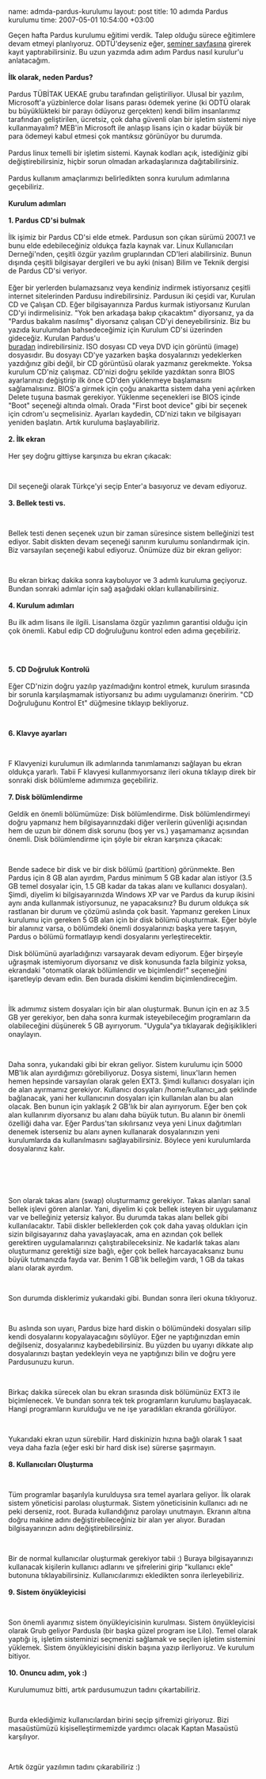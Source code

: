 name: admda-pardus-kurulumu
layout: post
title: 10 adımda Pardus kurulumu
time: 2007-05-01 10:54:00 +03:00

Geçen hafta Pardus kurulumu eğitimi verdik. Talep olduğu sürece eğitimlere devam etmeyi planlıyoruz. ODTÜ'deyseniz eğer, <a href="http://seminer.metu.edu.tr/">seminer sayfasına</a> girerek kayıt yaptırabilirsiniz. Bu uzun yazımda adım adım Pardus nasıl kurulur'u anlatacağım.<br /><br /><span style="font-weight: bold;">İlk olarak, neden Pardus? </span><br /><br />Pardus TÜBİTAK UEKAE grubu tarafından geliştiriliyor. Ulusal bir yazılım, Microsoft'a yüzbinlerce dolar lisans parası ödemek yerine (ki ODTÜ olarak bu büyüklükteki bir parayı ödüyoruz gerçekten) kendi bilim insanlarımız tarafından geliştirilen, ücretsiz, çok daha güvenli olan bir işletim sistemi niye kullanmayalım? MEB'in Microsoft ile anlaşıp lisans için o kadar büyük bir para ödemeyi kabul etmesi çok mantıksız görünüyor bu durumda.<br /><br />Pardus linux temelli bir işletim sistemi. Kaynak kodları açık, istediğiniz gibi değiştirebilirsiniz, hiçbir sorun olmadan arkadaşlarınıza dağıtabilirsiniz.<br /><br />Pardus kullanım amaçlarımızı belirledikten sonra kurulum adımlarına geçebiliriz.<br /><br /><span style="font-weight: bold;">Kurulum adımları</span><br /><br /><span style="font-weight: bold;">1. Pardus CD'si bulmak</span><br /><br />İlk işimiz bir Pardus CD'si elde etmek. Pardusun son çıkan sürümü 2007.1 ve bunu elde edebileceğiniz oldukça fazla kaynak var. Linux Kullanıcıları Derneği'nden, çeşitli özgür yazılım gruplarından CD'leri alabilirsiniz. Bunun dışında çeşitli bilgisayar dergileri ve bu ayki (nisan) Bilim ve Teknik dergisi de Pardus CD'si veriyor.<br /><br />Eğer bir yerlerden bulamazsanız veya kendiniz indirmek istiyorsanız çeşitli internet sitelerinden Pardusu indirebilirsiniz. Pardusun iki çeşidi var, Kurulan CD ve Çalışan CD. Eğer bilgisayarınıza Pardus kurmak istiyorsanız Kurulan CD'yi indirmelisiniz. "Yok ben arkadaşa bakıp çıkacaktım" diyorsanız, ya da "Pardus bakalım nasılmış" diyorsanız çalışan CD'yi deneyebilirsiniz. Biz bu yazıda kurulumdan bahsedeceğimiz için Kurulum CD'si üzerinden gideceğiz. Kurulan Pardus'u<br /><a href="ftp://ftp.metu.edu.tr/pub/linux/pardus/kurulan/2007.1/Pardus-Kurulan-2007.1.iso"> buradan</a> indirebilirsiniz. ISO dosyası CD veya DVD için görüntü (image) dosyasıdır. Bu dosyayı CD'ye yazarken başka dosyalarınızı yedeklerken yazdığınız gibi değil, bir CD görüntüsü olarak yazmanız gerekmekte. Yoksa kurulum CD'niz çalışmaz. CD'nizi doğru şekilde yazdıktan sonra BIOS ayarlarınızı değiştirip ilk önce CD'den yüklenmeye başlamasını sağlamalısınız. BIOS'a girmek için çoğu anakartta sistem daha yeni açılırken Delete tuşuna basmak gerekiyor. Yüklenme seçenekleri ise BIOS içinde "Boot" seçeneği altında olmalı. Orada "First boot device" gibi bir seçenek için cdrom'u seçmelisiniz. Ayarları kaydedin, CD'nizi takın ve bilgisayarı yeniden başlatın. Artık kuruluma başlayabiliriz.<br /><br /><span style="font-weight: bold;">2. İlk ekran</span><br /><br />Her şey doğru gittiyse karşınıza bu ekran çıkacak:<br /><br /><a href="http://2.bp.blogspot.com/_AZvuJ9kmERM/Rjb-VL-pQgI/AAAAAAAAAAU/LxEOfiC_rTk/s1600-h/snap1"><img style="margin: 0px auto 10px; display: block; text-align: center; cursor: pointer;" src="http://2.bp.blogspot.com/_AZvuJ9kmERM/Rjb-VL-pQgI/AAAAAAAAAAU/LxEOfiC_rTk/s400/snap1" alt="" id="BLOGGER_PHOTO_ID_5059510871343579650" border="0" /></a><br />Dil seçeneği olarak Türkçe'yi seçip Enter'a basıyoruz ve devam ediyoruz.<br /><br /><span style="font-weight: bold;">3. Bellek testi vs.</span><br /><br /><a href="http://4.bp.blogspot.com/_AZvuJ9kmERM/Rjb_qr-pQhI/AAAAAAAAAAc/fTuOTC34N_o/s1600-h/snap2"><img style="margin: 0px auto 10px; display: block; text-align: center; cursor: pointer;" src="http://4.bp.blogspot.com/_AZvuJ9kmERM/Rjb_qr-pQhI/AAAAAAAAAAc/fTuOTC34N_o/s400/snap2" alt="" id="BLOGGER_PHOTO_ID_5059512340222394898" border="0" /></a><br />Bellek testi denen seçenek uzun bir zaman süresince sistem belleğinizi test ediyor. Sabit diskten devam seçeneği sanırım kurulumu sonlandırmak için. Biz varsayılan seçeneği kabul ediyoruz. Önümüze düz bir ekran geliyor:<br /><br /><a href="http://3.bp.blogspot.com/_AZvuJ9kmERM/RjcAkL-pQiI/AAAAAAAAAAk/GOSdzeNpMi8/s1600-h/snap3"><img style="margin: 0px auto 10px; display: block; text-align: center; cursor: pointer;" src="http://3.bp.blogspot.com/_AZvuJ9kmERM/RjcAkL-pQiI/AAAAAAAAAAk/GOSdzeNpMi8/s400/snap3" alt="" id="BLOGGER_PHOTO_ID_5059513328064872994" border="0" /></a><br />Bu ekran birkaç dakika sonra kayboluyor ve 3 adımlı kuruluma geçiyoruz. Bundan sonraki adımlar için sağ aşağıdaki okları kullanabilirsiniz.<br /><br /><span style="font-weight: bold;">4. Kurulum adımları</span><br /><br />Bu ilk adım lisans ile ilgili. Lisanslama özgür yazılımın garantisi olduğu için çok önemli. Kabul edip CD doğruluğunu kontrol eden adıma geçebiliriz.<br /><br /><a href="http://3.bp.blogspot.com/_AZvuJ9kmERM/RjcBIL-pQjI/AAAAAAAAAAs/PpPRdrEA_CE/s1600-h/snap4"><img style="margin: 0px auto 10px; display: block; text-align: center; cursor: pointer;" src="http://3.bp.blogspot.com/_AZvuJ9kmERM/RjcBIL-pQjI/AAAAAAAAAAs/PpPRdrEA_CE/s400/snap4" alt="" id="BLOGGER_PHOTO_ID_5059513946540163634" border="0" /></a><br /><br /><span style="font-weight: bold;">5. CD Doğruluk Kontrolü</span><br /><br />Eğer CD'nizin doğru yazılıp yazılmadığını kontrol etmek, kurulum sırasında bir sorunla karşılaşmamak istiyorsanız bu adımı uygulamanızı öneririm. "CD Doğruluğunu Kontrol Et" düğmesine tıklayıp bekliyoruz.<br /><br /><a href="http://4.bp.blogspot.com/_AZvuJ9kmERM/RjcCYb-pQkI/AAAAAAAAAA0/cqQrv7orXJQ/s1600-h/snap5"><img style="margin: 0px auto 10px; display: block; text-align: center; cursor: pointer;" src="http://4.bp.blogspot.com/_AZvuJ9kmERM/RjcCYb-pQkI/AAAAAAAAAA0/cqQrv7orXJQ/s400/snap5" alt="" id="BLOGGER_PHOTO_ID_5059515325224665666" border="0" /></a><br /><span style="font-weight: bold;">6. Klavye ayarları</span><br /><br /><a href="http://4.bp.blogspot.com/_AZvuJ9kmERM/RjcDWb-pQlI/AAAAAAAAAA8/rydYleYOV0U/s1600-h/snap6"><img style="margin: 0px auto 10px; display: block; text-align: center; cursor: pointer;" src="http://4.bp.blogspot.com/_AZvuJ9kmERM/RjcDWb-pQlI/AAAAAAAAAA8/rydYleYOV0U/s400/snap6" alt="" id="BLOGGER_PHOTO_ID_5059516390376555090" border="0" /></a><br />F Klavyenizi kurulumun ilk adımlarında tanımlamanızı sağlayan bu ekran oldukça yararlı. Tabii F klavyesi kullanmıyorsanız ileri okuna tıklayıp direk bir sonraki disk bölümleme adımımıza geçebiliriz.<br /><br /><span style="font-weight: bold;">7. Disk bölümlendirme</span><br /><br />Geldik en önemli bölümümüze: Disk bölümlendirme. Disk bölümlendirmeyi doğru yapmanız hem bilgisayarınızdaki diğer verilerin güvenliği açısından hem de uzun bir dönem disk sorunu (boş yer vs.) yaşamamanız açısından önemli. Disk bölümlendirme için şöyle bir ekran karşınıza çıkacak:<br /><br /><a href="http://1.bp.blogspot.com/_AZvuJ9kmERM/RjcXIr-pQoI/AAAAAAAAABU/k-eSZrgTJeI/s1600-h/snap10"><img style="margin: 0px auto 10px; display: block; text-align: center; cursor: pointer;" src="http://1.bp.blogspot.com/_AZvuJ9kmERM/RjcXIr-pQoI/AAAAAAAAABU/k-eSZrgTJeI/s400/snap10" alt="" id="BLOGGER_PHOTO_ID_5059538144385909378" border="0" /></a><br />Bende sadece bir disk ve bir disk bölümü (partition) görünmekte. Ben Pardus için 8 GB alan ayırdım, Pardus minimum 5 GB kadar alan istiyor (3.5 GB temel dosyalar için, 1.5 GB kadar da takas alanı ve kullanıcı dosyaları). Şimdi, diyelim ki bilgisayarınızda Windows XP var ve Pardus da kurup ikisini aynı anda kullanmak istiyorsunuz, ne yapacaksınız? Bu durum oldukça sık rastlanan bir durum ve çözümü aslında çok basit. Yapmanız gereken Linux kurulumu için gereken 5 GB alan için bir disk bölümü oluşturmak. Eğer böyle bir alanınız varsa, o bölümdeki önemli dosyalarınızı başka yere taşıyın, Pardus o bölümü formatlayıp kendi dosyalarını yerleştirecektir.<br /><br />Disk bölümünü ayarladığınızı varsayarak devam ediyorum. Eğer birşeyle uğraşmak istemiyorum diyorsanız ve disk konusunda fazla bilginiz yoksa, ekrandaki "otomatik olarak bölümlendir ve biçimlendir!" seçeneğini işaretleyip devam edin. Ben burada diskimi kendim biçimlendireceğim.<br /><br /><a href="http://4.bp.blogspot.com/_AZvuJ9kmERM/RjcYMb-pQqI/AAAAAAAAACI/0dcf9xsTGfM/s1600-h/snap12"><img style="margin: 0px auto 10px; display: block; text-align: center; cursor: pointer;" src="http://4.bp.blogspot.com/_AZvuJ9kmERM/RjcYMb-pQqI/AAAAAAAAACI/0dcf9xsTGfM/s400/snap12" alt="" id="BLOGGER_PHOTO_ID_5059539308322046626" border="0" /></a><br />İlk adımımız sistem dosyaları için bir alan oluşturmak. Bunun için en az 3.5 GB yer gerekiyor, ben daha sonra kurmak isteyebileceğim programların da olabileceğini düşünerek 5 GB ayırıyorum. "Uygula"ya tıklayarak değişiklikleri onaylayın.<br /><br /><a href="http://1.bp.blogspot.com/_AZvuJ9kmERM/RjcYur-pQrI/AAAAAAAAACQ/f7QaGUyQgb8/s1600-h/snap13"><img style="margin: 0px auto 10px; display: block; text-align: center; cursor: pointer;" src="http://1.bp.blogspot.com/_AZvuJ9kmERM/RjcYur-pQrI/AAAAAAAAACQ/f7QaGUyQgb8/s400/snap13" alt="" id="BLOGGER_PHOTO_ID_5059539896732566194" border="0" /></a><br />Daha sonra, yukarıdaki gibi bir ekran geliyor. Sistem kurulumu için 5000 MB'lık alan ayırdığımızı görebiliyoruz. Dosya sistemi, linux'ların hemen hemen hepsinde varsayılan olarak gelen EXT3. Şimdi kullanıcı dosyaları için de alan ayırmamız gerekiyor. Kullanıcı dosyaları /home/kullanıcı_adı şeklinde bağlanacak, yani her kullanıcının dosyaları için kullanılan alan bu alan olacak. Ben bunun için yaklaşık 2 GB'lık bir alan ayırıyorum. Eğer ben çok alan kullanırım diyorsanız bu alanı daha büyük tutun. Bu alanın bir önemli özelliği daha var. Eğer Pardus'tan sıkılırsanız veya yeni Linux dağıtımları denemek isterseniz bu alanı aynen kullanarak dosyalarınızın yeni kurulumlarda da kullanılmasını sağlayabilirsiniz. Böylece yeni kurulumlarda dosyalarınız kalır.<br /><br /><a href="http://1.bp.blogspot.com/_AZvuJ9kmERM/RjcaQr-pQsI/AAAAAAAAACY/qP7OnC7l-uA/s1600-h/snap14"><img style="margin: 0px auto 10px; display: block; text-align: center; cursor: pointer;" src="http://1.bp.blogspot.com/_AZvuJ9kmERM/RjcaQr-pQsI/AAAAAAAAACY/qP7OnC7l-uA/s400/snap14" alt="" id="BLOGGER_PHOTO_ID_5059541580359746242" border="0" /></a><br /><br /><a href="http://1.bp.blogspot.com/_AZvuJ9kmERM/Rjcckr-pQtI/AAAAAAAAACg/Gc-UUfEWqOE/s1600-h/snap15"><img style="margin: 0px auto 10px; display: block; text-align: center; cursor: pointer;" src="http://1.bp.blogspot.com/_AZvuJ9kmERM/Rjcckr-pQtI/AAAAAAAAACg/Gc-UUfEWqOE/s400/snap15" alt="" id="BLOGGER_PHOTO_ID_5059544122980385490" border="0" /></a><br />Son olarak takas alanı (swap) oluşturmamız gerekiyor. Takas alanları sanal bellek işlevi gören alanlar. Yani, diyelim ki çok bellek isteyen bir uygulamanız var ve belleğiniz yetersiz kalıyor. Bu durumda takas alanı bellek gibi kullanılacaktır. Tabii diskler belleklerden çok çok daha yavaş oldukları için sizin bilgisayarınız daha yavaşlayacak, ama en azından çok bellek gerektiren uygulamalarınızı çalıştırabileceksiniz. Ne kadarlık takas alanı oluşturmanız gerektiği size bağlı, eğer çok bellek harcayacaksanız bunu büyük tutmanızda fayda var. Benim 1 GB'lık belleğim vardı, 1 GB da takas alanı olarak ayırdım.<br /><br /><a href="http://1.bp.blogspot.com/_AZvuJ9kmERM/Rjcc8r-pQuI/AAAAAAAAACo/bZAjMoTzzLQ/s1600-h/snap16"><img style="margin: 0px auto 10px; display: block; text-align: center; cursor: pointer;" src="http://1.bp.blogspot.com/_AZvuJ9kmERM/Rjcc8r-pQuI/AAAAAAAAACo/bZAjMoTzzLQ/s400/snap16" alt="" id="BLOGGER_PHOTO_ID_5059544535297245922" border="0" /></a><br />Son durumda disklerimiz yukarıdaki gibi. Bundan sonra ileri okuna tıklıyoruz.<br /><br /><a href="http://1.bp.blogspot.com/_AZvuJ9kmERM/Rjcc8r-pQvI/AAAAAAAAACw/GzMPFGNQzm0/s1600-h/snap17"><img style="margin: 0px auto 10px; display: block; text-align: center; cursor: pointer;" src="http://1.bp.blogspot.com/_AZvuJ9kmERM/Rjcc8r-pQvI/AAAAAAAAACw/GzMPFGNQzm0/s400/snap17" alt="" id="BLOGGER_PHOTO_ID_5059544535297245938" border="0" /></a><br />Bu aslında son uyarı, Pardus bize hard diskin o bölümündeki dosyaları silip kendi dosyalarını kopyalayacağını söylüyor. Eğer ne yaptığınızdan emin değilseniz, dosyalarınız kaybedebilirsiniz. Bu yüzden bu uyarıyı dikkate alıp dosyalarınızı baştan yedekleyin veya ne yaptığınızı bilin ve doğru yere Pardusunuzu kurun.<br /><br /><a href="http://2.bp.blogspot.com/_AZvuJ9kmERM/Rjcc87-pQwI/AAAAAAAAAC4/IdA9NGetlIw/s1600-h/snap18"><img style="margin: 0px auto 10px; display: block; text-align: center; cursor: pointer;" src="http://2.bp.blogspot.com/_AZvuJ9kmERM/Rjcc87-pQwI/AAAAAAAAAC4/IdA9NGetlIw/s400/snap18" alt="" id="BLOGGER_PHOTO_ID_5059544539592213250" border="0" /></a><br />Birkaç dakika sürecek olan bu ekran sırasında disk bölümünüz EXT3 ile biçimlenecek. Ve bundan sonra tek tek programların kurulumu başlayacak. Hangi programların kurulduğu ve ne işe yaradıkları ekranda görülüyor.<br /><br /><a href="http://2.bp.blogspot.com/_AZvuJ9kmERM/Rjcc87-pQxI/AAAAAAAAADA/zCr3pl_smNo/s1600-h/snap19"><img style="margin: 0px auto 10px; display: block; text-align: center; cursor: pointer;" src="http://2.bp.blogspot.com/_AZvuJ9kmERM/Rjcc87-pQxI/AAAAAAAAADA/zCr3pl_smNo/s400/snap19" alt="" id="BLOGGER_PHOTO_ID_5059544539592213266" border="0" /></a><br />Yukarıdaki ekran uzun sürebilir. Hard diskinizin hızına bağlı olarak 1 saat veya daha fazla (eğer eski bir hard disk ise) sürerse şaşırmayın.<br /><br /><span style="font-weight: bold;">8. Kullanıcıları Oluşturma</span><br /><br /><a href="http://1.bp.blogspot.com/_AZvuJ9kmERM/Rjcgwr-pQzI/AAAAAAAAADQ/DMwwJ99QfDg/s1600-h/snap20"><img style="margin: 0px auto 10px; display: block; text-align: center; cursor: pointer;" src="http://1.bp.blogspot.com/_AZvuJ9kmERM/Rjcgwr-pQzI/AAAAAAAAADQ/DMwwJ99QfDg/s400/snap20" alt="" id="BLOGGER_PHOTO_ID_5059548727185326898" border="0" /></a><br />Tüm programlar başarılyla kurulduysa sıra temel ayarlara geliyor. İlk olarak sistem yöneticisi parolası oluşturmak. Sistem yöneticisinin kullanıcı adı ne peki derseniz, root. Burada kullandığınız parolayı unutmayın. Ekranın altına doğru makine adını değiştirebileceğiniz bir alan yer alıyor. Buradan bilgisayarınızın adını değiştirebilirsiniz.<br /><br /><a href="http://3.bp.blogspot.com/_AZvuJ9kmERM/RjcgxL-pQ0I/AAAAAAAAADY/m44N2JciKUk/s1600-h/snap21"><img style="margin: 0px auto 10px; display: block; text-align: center; cursor: pointer;" src="http://3.bp.blogspot.com/_AZvuJ9kmERM/RjcgxL-pQ0I/AAAAAAAAADY/m44N2JciKUk/s400/snap21" alt="" id="BLOGGER_PHOTO_ID_5059548735775261506" border="0" /></a><br />Bir de normal kullanıcılar oluşturmak gerekiyor tabii :) Buraya bilgisayarınızı kullanacak kişilerin kullanıcı adlarını ve şifrelerini girip "kullanıcı ekle" butonuna tıklayabilirsiniz. Kullanıcılarımızı ekledikten sonra ilerleyebiliriz.<br /><br /><span style="font-weight:bold;">9. Sistem önyükleyicisi</span><br /><br /><a href="http://4.bp.blogspot.com/_AZvuJ9kmERM/Rjcgxb-pQ1I/AAAAAAAAADg/JvAvFTPnRZs/s1600-h/snap22"><img style="margin: 0px auto 10px; display: block; text-align: center; cursor: pointer;" src="http://4.bp.blogspot.com/_AZvuJ9kmERM/Rjcgxb-pQ1I/AAAAAAAAADg/JvAvFTPnRZs/s400/snap22" alt="" id="BLOGGER_PHOTO_ID_5059548740070228818" border="0" /></a><br />Son önemli ayarımız sistem önyükleyicisinin kurulması. Sistem önyükleyicisi olarak Grub geliyor Pardusla (bir başka güzel program ise Lilo). Temel olarak yaptığı iş, işletim sisteminizi seçmenizi sağlamak ve seçilen işletim sistemini yüklemek. Sistem önyükleyicisini diskin başına yazıp ilerliyoruz. Ve kurulum bitiyor.<br /><br /><span style="font-weight:bold;">10. Onuncu adım, yok :)</span><br /><br />Kurulumumuz bitti, artık pardusumuzun tadını çıkartabiliriz.<br /><br /><a href="http://1.bp.blogspot.com/_AZvuJ9kmERM/Rjcgxr-pQ2I/AAAAAAAAADo/EZIoxEAkYU4/s1600-h/snap23"><img style="margin: 0px auto 10px; display: block; text-align: center; cursor: pointer;" src="http://1.bp.blogspot.com/_AZvuJ9kmERM/Rjcgxr-pQ2I/AAAAAAAAADo/EZIoxEAkYU4/s400/snap23" alt="" id="BLOGGER_PHOTO_ID_5059548744365196130" border="0" /></a><br />Burda eklediğimiz kullanıcılardan birini seçip şifremizi giriyoruz. Bizi masaüstümüzü kişiselleştirmemizde yardımcı olacak Kaptan Masaüstü karşılıyor.<br /><br /><a href="http://1.bp.blogspot.com/_AZvuJ9kmERM/Rjcgxr-pQ3I/AAAAAAAAADw/hMjvN_WlIvQ/s1600-h/snap24"><img style="margin: 0px auto 10px; display: block; text-align: center; cursor: pointer;" src="http://1.bp.blogspot.com/_AZvuJ9kmERM/Rjcgxr-pQ3I/AAAAAAAAADw/hMjvN_WlIvQ/s400/snap24" alt="" id="BLOGGER_PHOTO_ID_5059548744365196146" border="0" /></a><br />Artık özgür yazılımın tadını çıkarabiliriz :)
